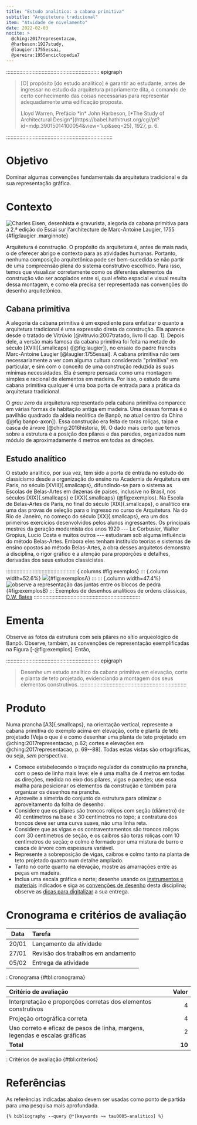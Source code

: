 ```yaml
---
title: "Estudo analítico: a cabana primitiva"
subtitle: "Arquitetura tradicional"
item: "Atvidade de nivelamento"
date: 2022-02-03
nocite: >
  @ching:2017representacao,
  @harbeson:1927study,
  @laugier:1755essai,
  @pereira:1955enciclopedia7
---
```


::::::::::::::::::::::::::::::::::::::::::::::::::::::::::::::: epigraph
> [O] propósito [do estudo analítico] é garantir ao estudante, antes de
> ingressar no estudo da arquitetura propriamente dita, o comando de
> certo conhecimento das coisas necessárias para representar
> adequadamente uma edificação proposta.
>
> <footer>Lloyd Warren, Prefácio *in* John Harbeson,
> [*The Study of Architectural Design*](https://babel.hathitrust.org/cgi/pt?id=mdp.39015014100054&view=1up&seq=25),
> 1927, p. 6.</footer>
::::::::::::::::::::::::::::::::::::::::::::::::::::::::::::::::::::::::

# Objetivo #

Dominar algumas convenções fundamentais da arquitetura tradicional e
da sua representação gráfica.

# Contexto #

![Charles Eisen, desenhista e gravurista, alegoria da cabana primitiva para a 2.ª edição do *Essai sur l'architecture* de Marc-Antoine Laugier, 1755](https://i.pinimg.com/originals/ff/64/db/ff64db9e8347d7a7458d35fce356ce8d.jpg){#fig:laugier .marginnote}

Arquitetura é construção. O propósito da arquitetura é, antes de mais
nada, o de oferecer abrigo e contexto para as atividades humanas.
Portanto, nenhuma composição arquitetônica pode ser bem-sucedida se não
partir de uma compreensão plena do sistema construtivo escolhido. Para
isso, temos que visualizar corretamente como os diferentes elementos da
construção vão ser acoplados entre si, qual efeito espacial e visual
resulta dessa montagem, e como ela precisa ser representada nas
convenções do desenho arquitetônico.

## Cabana primitiva ##

A alegoria da cabana primitiva é um expediente para enfatizar o quanto
a arquitetura tradicional é uma expressão direta da construção. Ela
aparece desde o tratado de Vitrúvio [@vitruvio:2007tratado, livro II
cap. 1]. Depois dele, a versão mais famosa da cabana primitiva foi feita
na metade do século [XVIII]{.smallcaps} ([@fig:laugier]), no ensaio do
padre francês Marc-Antoine Laugier [@laugier:1755essai]. A cabana
primitiva não tem necessariamente a ver com alguma cultura considerada
"primitiva" em particular, e sim com o conceito de uma construção
reduzida às suas mínimas necessidades. Ela é sempre pensada como uma
montagem simples e racional de elementos em madeira. Por isso, o estudo
de uma cabana primitiva qualquer é uma boa porta de entrada para a
prática da arquitetura tradicional.

O *grau zero* da arquitetura representado pela cabana primitiva
comparece em várias formas de habitação antiga em madeira. Uma dessas
formas é o pavilhão quadrado da aldeia neolítica de Banpö, no atual
centro da China ([@fig:banpo-axon]). Essa construção era feita de toras
roliças, taipa e casca de árvore [@ching:2016historia, 9]. O dado mais
certo que temos sobre a estrutura é a posição dos pilares e das paredes,
organizados num módulo de aproximadamente 4 metros em todas as direções.


## Estudo analítico ##

O estudo analítico, por sua vez, tem sido a porta de entrada no estudo
do classicismo desde a organização do ensino na Academia de Arquitetura
em Paris, no século  [XVIII]{.smallcaps}, difundindo-se para o sistema
as Escolas de Belas-Artes em dezenas de países, inclusive no Brasil, nos
séculos [XIX]{.smallcaps} e [XX]{.smallcaps} (@fig:exemplos). Na Escola de Belas-Artes
de Paris, no final do século [XIX]{.smallcaps}, o analítico era uma das
provas de seleção para o ingresso no curso de Arquitetura. Na do Rio de
Janeiro, no começo do século [XX]{.smallcaps}, era um dos primeiros
exercícios desenvolvidos pelos alunos ingressantes. Os principais
mestres da geração modernista dos anos 1920 --- Le Corbusier, Walter
Gropius, Lucio Costa e muitos outros --- estudaram sob alguma influência
do método Belas-Artes. Embora eles tenham instituído teorias e sistemas
de ensino opostos ao método Belas-Artes, a obra desses arquitetos
demonstra a disciplina, o rigor gráfico e a atenção para proporções e
detalhes, derivadas dos seus estudos classicistas.

::::::::::::::::::::::::::::::::::::::::::::::: {.columns #fig:exemplos}
::: {.column width=52.6%}
![](https://i.pinimg.com/originals/e7/42/19/e74219be5068aa18914b27d4fcc6fdfe.jpg){#fig:exemplosA} 
:::
::: {.column width=47.4%}
![observe a representação das juntas entre os blocos de pedra](https://i.pinimg.com/originals/ee/f8/c1/eef8c161b0968701b3eb91494cc0bcde.jpg){#fig:exemplosB}
:::
Exemplos de desenhos analíticos de ordens clássicas, [D.W. Bates](http://www.dwbates.com/fine-art)
::::::::::::::::::::::::::::::::::::::::::::::::::::::::::::::::::::::::

# Ementa #

Observe as fotos da estrutura com seis pilares no sítio arqueológico de
Banpö. Observe, também, as convenções de
representação exemplificadas na Figura [-@fig:exemplos]. Então,

::::::::::::::::::::::::::::::::::::::::::::::::::::::::::::::: epigraph
> Desenhe um estudo analítico da cabana primitiva em elevação, corte e
> planta de teto projetado, evidenciando a montagem dos seus elementos
> construtivos.
::::::::::::::::::::::::::::::::::::::::::::::::::::::::::::::::::::::::

# Produto #

Numa prancha [A3]{.smallcaps}, na orientação vertical, represente a
cabana primitiva do exemplo acima em
elevação, corte e planta de teto projetado [Veja o que é e como desenhar
uma planta de teto projetado em @ching:2017representacao, p.62; cortes e
elevações em @ching:2017representacao, p. 69--88]. Todas estas vistas
são ortográficas, ou seja, *sem* perspectiva.

- Comece estabelecendo o traçado regulador da construção na prancha, com
  o peso de linha mais leve: ele é uma malha de 4 metros em todas as
  direções, medida no eixo dos pilares, vigas e paredes; use essa malha
  para posicionar os elementos da construção e também para organizar os
  desenhos na prancha.
- Aproveite a simetria do conjunto da estrutura para otimizar o
  aproveitamento da folha de desenho.
- Considere que os pilares são troncos roliços com seção (diâmetro) de
  40 centímetros na base e 30 centímetros no topo; a contratura dos
  troncos deve ser uma curva suave, não uma linha reta.
- Considere que as vigas e os contraventamentos são troncos roliços com
  30 centímetros de seção, e os caibros são toras roliças com 10
  centímetros de seção; o colmo é formado por uma mistura de barro e
  casca de árvore com espessura variável.
- Represente a sobreposição de vigas, caibros e colmo
  tanto na planta de teto projetado quanto num detalhe ampliado.
- Tanto no corte quanto na elevação, mostre as amarrações entre as peças
  em madeira.
- Inclua uma escala gráfica e norte; desenhe usando os
  [instrumentos e materiais](materiais.md) indicados e siga as
  [convenções de desenho](desenho.md) desta disciplina; observe as
  [dicas para digitalizar](digitalizar.md) a sua entrega.

# Cronograma e critérios de avaliação #

|  Data | Tarefa                             |
|:-----:|:-----------------------------------|
| 20/01 | Lançamento da atividade            |
| 27/01 | Revisão dos trabalhos em andamento |
| 05/02 | Entrega da atividade               |

: Cronograma {#tbl:cronograma}

| Critério de avaliação                                                        |  Valor |
|:-----------------------------------------------------------------------------|-------:|
| Interpretação e proporções corretas dos elementos construtivos               |      4 |
| Projeção ortográfica correta                                                 |      4 |
| Uso correto e eficaz de pesos de linha, margens, legendas e escalas gráficas |      2 |
| **Total**                                                                    | **10** |

: Critérios de avaliação {#tbl:criterios}

# Referências #

As referências indicadas abaixo devem ser usadas como ponto de partida
para uma pesquisa mais aprofundada. 

```{=html}
{% bibliography --query @*[keywords ~= tau0005-analitico] %}
```

